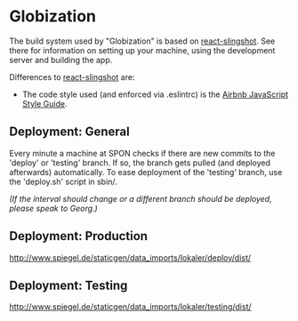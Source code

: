 # Globization

The build system used by "Globization" is based on [react-slingshot](https://github.com/coryhouse/react-slingshot).
See there for information on setting up your machine, using the development server and building the app.

Differences to [react-slingshot](https://github.com/coryhouse/react-slingshot) are:

* The code style used (and enforced via .eslintrc) is the [Airbnb JavaScript Style Guide](https://github.com/airbnb/javascript).

## Deployment: General

Every minute a machine at SPON checks if there are new commits to the 'deploy' or 'testing' branch. If so, the branch gets pulled (and deployed afterwards) automatically.
To ease deployment of the 'testing' branch, use the 'deploy.sh' script in sbin/.

_(If the interval should change or a different branch should be deployed, please speak to Georg.)_

## Deployment: Production

http://www.spiegel.de/staticgen/data_imports/lokaler/deploy/dist/

## Deployment: Testing

http://www.spiegel.de/staticgen/data_imports/lokaler/testing/dist/
